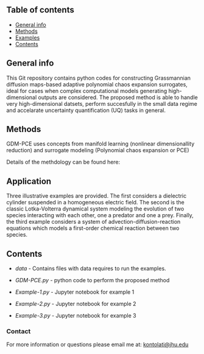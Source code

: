 ## Table of contents
* [General info](#general-info)
* [Methods](#methods)
* [Examples](#examples)
* [Contents](#contents)

## General info

This Git repository contains python codes for constructing Grassmannian diffusion maps-based adaptive polynomial chaos expansion surrogates, ideal for cases when complex computational models generating high-dimensional outputs are considered. The proposed method is able to handle very high-dimensional datsets, perform succesfully in the small data regime and accelarate uncertainty quantification (UQ) tasks in general.

## Methods
GDM-PCE uses concepts from manifold learning 
(nonlinear dimensionallity reduction) and surrogate modeling (Polynomial chaos expansion or PCE) 

Details of the methdology can be found here: 

## Application

Three illustrative examples are provided. The first considers a dielectric cylinder suspended in a homogeneous electric field. The second is the classic Lotka-Volterra dynamical system modeling the evolution of two species interacting with each other, one a predator and one a prey. Finally, the third example considers a system of advection-diffusion-reaction equations which models a first-order chemical reaction between two species. 
 
## Contents

* _data_ - Contains files with data requires to run the examples.

* _GDM-PCE.py_ - python code to perform the proposed method

* _Example-1.py_ - Jupyter notebook for example 1

* _Example-2.py_ - Jupyter notebook for example 2
 
* _Example-3.py_ - Jupyter notebook for example 3


### Contact
For more information or questions please email me at: kontolati@jhu.edu



